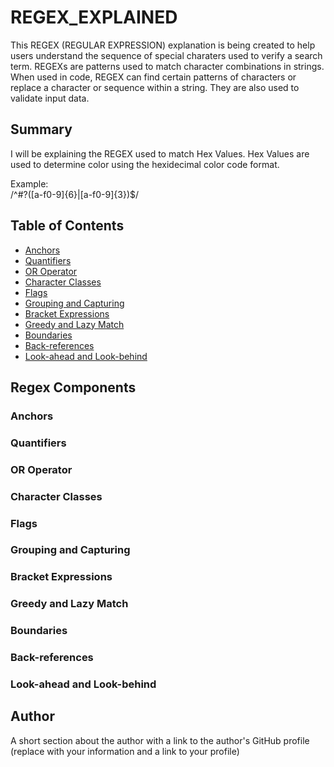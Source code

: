 # REGEX_EXPLAINED

This REGEX (REGULAR EXPRESSION) explanation is being created to help users understand the sequence of special charaters used to verify a search term. REGEXs are patterns used to match character combinations in strings. When used in code, REGEX can find certain patterns of characters or replace a character or sequence within a string. They are also used to validate input data.

## Summary

I will be explaining the REGEX used to match Hex Values. Hex Values are used to determine color using the hexidecimal color code format. 

Example:    
/^#?([a-f0-9]{6}|[a-f0-9]{3})$/

## Table of Contents

- [Anchors](#anchors)
- [Quantifiers](#quantifiers)
- [OR Operator](#or-operator)
- [Character Classes](#character-classes)
- [Flags](#flags)
- [Grouping and Capturing](#grouping-and-capturing)
- [Bracket Expressions](#bracket-expressions)
- [Greedy and Lazy Match](#greedy-and-lazy-match)
- [Boundaries](#boundaries)
- [Back-references](#back-references)
- [Look-ahead and Look-behind](#look-ahead-and-look-behind)

## Regex Components

### Anchors

### Quantifiers

### OR Operator

### Character Classes

### Flags

### Grouping and Capturing

### Bracket Expressions

### Greedy and Lazy Match

### Boundaries

### Back-references

### Look-ahead and Look-behind

## Author

A short section about the author with a link to the author's GitHub profile (replace with your information and a link to your profile)
